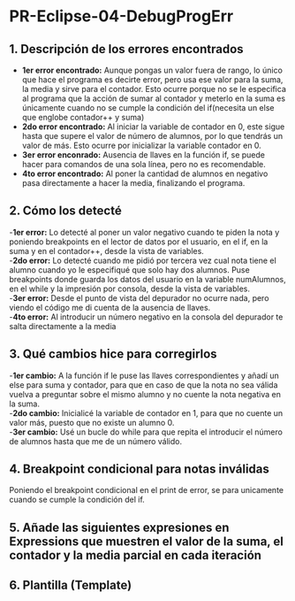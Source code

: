 # PR-Eclipse-04-DebugProgErr
## 1. Descripción de los errores encontrados  
- **1er error encontrado:** Aunque pongas un valor fuera de rango, lo único que hace el programa es decirte error, pero usa ese valor para la suma, la media y sirve para el contador. Esto ocurre porque no se le especifica al programa que la acción de sumar al contador y meterlo en la suma es únicamente cuando no se cumple la condición del if(necesita un else que englobe contador++ y suma)  
- **2do error encontrado:** Al iniciar la variable de contador en 0, este sigue hasta que supere el valor de número de alumnos, por lo que tendrás un valor de más. Esto ocurre por inicializar la variable contador en 0.  
- **3er error enconrado:** Ausencia de llaves en la función if, se puede hacer para comandos de una sola línea, pero no es recomendable.
- **4to error encontrado:** Al poner la cantidad de alumnos en negativo pasa directamente a hacer la media, finalizando el programa.
## 2. Cómo los detecté  
-**1er error:** Lo detecté al poner un valor negativo cuando te piden la nota y poniendo breakpoints en el lector de datos por el usuario, en el if, en la suma y en el contador++, desde la vista de variables.  
-**2do error:** Lo detecté cuando me pidió por tercera vez cual nota tiene el alumno cuando yo le especifiqué que solo hay dos alumnos. Puse breakpoints donde guarda los datos del usuario en la variable numAlumnos, en el while y la impresión por consola, desde la vista de variables.  
-**3er error:** Desde el punto de vista del depurador no ocurre nada, pero viendo el código me di cuenta de la ausencia de llaves.  
-**4to error:** Al introducir un número negativo en la consola del depurador te salta directamente a la media
## 3. Qué cambios hice para corregirlos  
-**1er cambio:** A la función if le puse las llaves correspondientes y añadí un else para suma y contador, para que en caso de que la nota no sea válida vuelva a preguntar sobre el mismo alumno y no cuente la nota negativa en la suma.  
-**2do cambio:** Inicialicé la variable de contador en 1, para que no cuente un valor más, puesto que no existe un alumno 0.  
-**3er cambio:** Usé un bucle do while para que repita el introducir el número de alumnos hasta que me de un número válido.  
## 4. Breakpoint condicional para notas inválidas  
Poniendo el breakpoint condicional en el print de error, se para unicamente cuando se cumple la condición del if.
## 5. Añade las siguientes expresiones en Expressions que muestren el valor de la suma, el contador y la media parcial en cada iteración  

## 6. Plantilla (Template)
